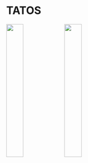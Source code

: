 # TATOS
<img src="https://user-images.githubusercontent.com/62179996/117410330-e8439900-af2f-11eb-99e4-e8c907000ae5.png" width="30%" align="left" padding='50'/>
<img src="https://user-images.githubusercontent.com/62179996/117410694-64d67780-af30-11eb-8d98-1015dc56511a.png" width="30%" align="left" padding='50'/>
